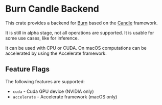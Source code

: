 # Burn Candle Backend

This crate provides a backend for [Burn](https://github.com/burn-rs/burn) based on the [Candle](https://github.com/huggingface/candle) framework. 

It is still in alpha stage, not all operations are supported. It is usable for some use cases, like for inference. 

It can be used with CPU or CUDA. On macOS computations can be accelerated by using the Accelerate framework.

## Feature Flags

The following features are supported:

- `cuda` - Cuda GPU device (NVIDIA only)
- `accelerate` - Accelerate framework (macOS only)
